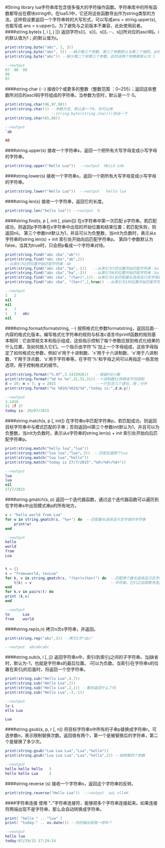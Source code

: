 #String library
lua字符串库包含很多强大的字符操作函数。字符串库中的所有函数都导出在模块string中。在lua5.1中，它还将这些函数导出作为string类型的方法。这样假设要返回一个字符串转的大写形式，可以写成ans = string.upper(s),也能写成 ans = s:upper()。为了避免与之前版本不兼容，此处使用前者。
####string.byte(s [, i [, j ]]) 
返回字符s[i]、s[i]、s[i]、···、s[j]所对应的ascll码。i的默认值为1；j的默认值为i。
```lua
print(string.byte("abc", 1, 3))
print(string.byte("abc", 3)) --缺少第三个参数，第三个参数默认与第二个相同，此时为3
print(string.byte("abc")) --缺少第二个和第三个参数，此时这两个参数都默认为 1

-->output
97	98	99
99
97
```

####string.char (···)
接收0个或更多的整数（整数范围 ：0~255）；返回这些整数所对应的ascll码字符组成的字符串。当参数为空时，默认是一个 0。
```lua
print(string.char(96,97,98))
print(string.char()) --参数为空，默认是一个0，你可以用
                     --string.byte(string.char())测试一下
print(string.char(65,66))

-->output
`ab

AB
```

####string.upper(s)
接收一个字符串s，返回一个把所有大写字母变成小写字母的字符串。
```lua
print(string.upper("Hello Lua"))  -->output  HELLO LUA
```

####string.lower(s)
接收一个字符串s，返回一个把所有大写字母变成小写字母的字符串。
```lua
print(string.lower("Hello Lua"))  -->output   hello lua
```

####string.len(s)
接收一个字符串，返回它的长度。
```lua
print(string.len("hello lua")) -->output  9
```

####string.find(s, p [, init [, plain]])
在s字符串中第一次匹配 p字符串。若匹配成功，则返回p字符串在s字符串中出现的开始位置和结束位置；若匹配失败，则返回nil。
第三个参数init默认为1，并且可以为负整数，当init为负数时，表示从s字符串的string.len(s) + init 索引处开始向后匹配字符串p。
第四个参数默认为false，当其为true时，只会把p看成一个字符串对待。
```lua
print(string.find("abc cba","ab"))
print(string.find("abc cba","ab",2))    
--从索引为2的位置开始匹配字符串：ab
print(string.find("abc cba","ba",-1))   --从索引为7的位置开始匹配字符串：ba
print(string.find("abc cba","ba",-3))   --从索引为6的位置开始匹配字符串：ba
print(string.find("abc cba", "(%a+)",1))--从索引为1处匹配最长连续且只含字母的字符串
print(string.find("abc cba", "(%a+)",1,true)) --从索引为1的位置开始匹配字符串：(%a+)

-->output
1	2
nil
nil
6	7
1	3	abc
nil
```

####string.format(formatstring, ···)
按照格式化参数formatstring，返回后面···内容的格式化版本。编写格式化字符串的规则与标准c语言中printf函数的规则基本相同：它由常规文本和指示组成，这些指示控制了每个参数应放到格式化结果的什么位置，及如何放入它们。一个指示由字符'%'加上一个字母组成，这些字母指定了如何格式化参数，例如'd'用于十进制数、'x'用于十六进制数、'o'用于八进制数、'f'用于浮点数、's'用于字符串等。在字符'%'和字母之间可以再指定一些其他选项，用于控制格式的细节。
```lua
print(string.format("%.4f",3.1415926))   --保留4位小数
print(string.format("%d %x %o",31,31,31))--十进制数31转换成不同进制
d = 29; m = 7; y = 2015                  --一行包含几个语句，用；分开
print(string.format("%s %02d/%02d/%d","today is:",d,m,y))

-->output
3.1416
31 1f 37
today is: 29/07/2015
```

####string.match(s, p [, init])
在字符串s中匹配字符串p，若匹配成功，则返回目标字符串中与模式匹配的子串；否则返回nil第三个参数init默认为1，并且可以为负整数，当init为负数时，表示从s字符串的string.len(s) + init 索引处开始向后匹配字符串p。
```lua
print(string.match("hello lua","lua"))
print(string.match("lua lua","lua"，2))  --匹配后面那个lua
print(string.match("lua lua","hello"))
print(string.match("today is 27/7/2015","%d+/%d+/%d+"))

-->output
lua
lua
nil
27/7/2015
```

####string.gmatch(s, p)
返回一个迭代器函数，通过这个迭代器函数可以遍历到在字符串s中出现模式串p的所有地方。
```lua
s = "hello world from Lua"
for w in string.gmatch(s, "%a+") do  --匹配最长连续且只含字母的字符串
    print(w)
end

-->output
hello
world
from
Lua


t = {}
s = "from=world, to=Lua"
for k, v in string.gmatch(s, "(%a+)=(%a+)") do  --匹配两个最长连续且只含字母的
    t[k] = v                                    --字符串，它们之间用等号连接
end
for k,v in pairs(t) do
print (k,v)
end

-->output
to      Lua
from    world
```

####string.rep(s,n)
拷贝n次s字符串，并返回。
```lua
print(string.rep("abc",3)) --拷贝3次"abc"  

-->output  abcabcabc
```

####string.sub(s, i [, j])
返回字符串s中，索引i到索引j之间的子字符串。当j缺省时，默认为-1，也就是字符串s的最后位置。 i可以为负数。当索引i在字符串s的位置在索引j的后面时，将返回一个空字符串。
```lua
print(string.sub("Hello Lua",4,7))
print(string.sub("Hello Lua",2))
print(string.sub("Hello Lua",2,1)) --看到返回什么了吗
print(string.sub("Hello Lua",-3,-1))

-->output
lo L
ello Lua

Lua
```

####string.gsub(s, p, r [, n])
将目标字符串s中所有的子串p替换成字符串r。可选参数n，表示限制替换次数。返回值有两个，第一个是被替换后的字符串，第二个是替换了多少次。
```lua
print(string.gsub("Lua Lua Lua","Lua","hello"))
print(string.gsub("Lua Lua Lua","Lua","hello",2)) --指明第四个参数

-->output
hello hello hello   3
hello hello Lua     2
```

####string.reverse (s)
接收一个字符串s，返回这个字符串的反转。
```lua
print(string.reverse("Hello Lua"))  -->output  auL olleH
```
####字符串连接
使用 ".."字符串连接符，能够把多个字符串连接起来。如果连接符两端出现不是字符串，那么会自动转换成字符串。
```lua
print( "hello " .. "lua" )
print( "today:" .. os.date()) --你的输出和我一样吗？

-->output
hello lua
today:07/29/15 17:29:24
```
